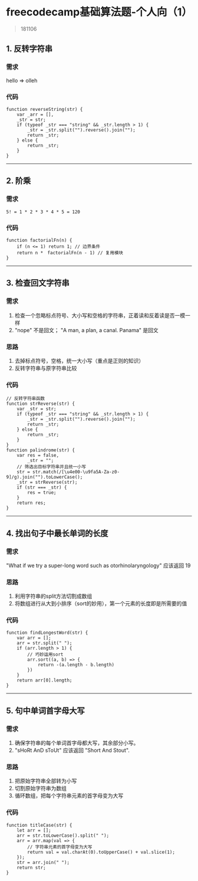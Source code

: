 # freecodecamp基础算法题-个人向（1）
> 181106

## 1. 反转字符串
### 需求
hello => olleh

### 代码
```
function reverseString(str) {
    var _arr = [],
    _str = str;
    if (typeof _str === "string" && _str.length > 1) {
        _str = _str.split("").reverse().join("");
        return _str;
    } else {
        return _str;
    }
}
```

------
## 2. 阶乘
### 需求
`5! = 1 * 2 * 3 * 4 * 5 = 120`

### 代码
```
function factorialFn(n) {
    if (n <= 1) return 1; // 边界条件
    return n *　factorialFn(n - 1) // 复用模块
}
```

------
## 3. 检查回文字符串
### 需求
1. 检查一个忽略标点符号、大小写和空格的字符串，正着读和反着读是否一模一样
2. "nope" 不是回文；  "A man, a plan, a canal. Panama" 是回文

### 思路
1. 去掉标点符号，空格，统一大小写（重点是正则的知识）
2. 反转字符串与原字符串比较

### 代码
```
// 反转字符串函数
function strReverse(str) {
    var _str = str;
    if (typeof _str === "string" && _str.length > 1) {
        _str = _str.split("").reverse().join("");
        return _str;
    } else {
        return _str;
    }
}
function palindrome(str) {
    var res = false,
        _str = "";
    // 筛选出目标字符串并且统一小写
    str = str.match(/[\u4e00-\u9fa5A-Za-z0-9]/g).join("").toLowerCase();
    _str = strReverse(str);
    if (str === _str) {
        res = true;
    }
    return res;
}
```

------
## 4. 找出句子中最长单词的长度
### 需求
"What if we try a super-long word such as otorhinolaryngology" 应该返回 19

### 思路
1. 利用字符串的split方法切割成数组
2. 将数组进行从大到小排序（sort的妙用），第一个元素的长度即是所需要的值

### 代码
```
function findLongestWord(str) {
    var arr = [];
    arr = str.split(" ");
    if (arr.length > 1) {
        // 巧妙运用sort
        arr.sort((a, b) => {
            return -(a.length - b.length)
        })
    }
    return arr[0].length;
}
```

------
## 5. 句中单词首字母大写
### 需求
1. 确保字符串的每个单词首字母都大写，其余部分小写。
2. "sHoRt AnD sToUt" 应该返回 "Short And Stout".

### 思路
1. 把原始字符串全部转为小写
2. 切割原始字符串为数组
3. 循环数组，把每个字符串元素的首字母变为大写

### 代码
```
function titleCase(str) {
    let arr = [];
    arr = str.toLowerCase().split(" ");
    arr = arr.map(val => {
        // 字符串元素的首字母变为大写
        return val = val.charAt(0).toUpperCase() + val.slice(1);
    });
    str = arr.join(" ");
    return str;
}
```